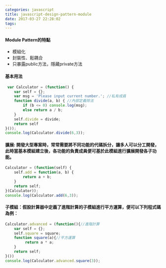 ```yaml
---
categories: javascript
title: javascript-design-pattern-module
date: 2017-03-27 22:28:02
tags:
---
```


#### Module Pattern的特點
- 模組化
- 封裝性、鬆耦合
- 只暴露public方法，隱藏private方法

#### 基本用法
```javascript
 var Calculator = (function() {
    var self = {};
    var msg = 'Please input current number.'; //私有成員
    function divide(a, b) { //內部定義除法
        if (b <= 0) console.log(msg);
        else return a / b;
    }
    self.divide = divide;
    return self
}());
console.log(Calculator.divide(6,3));
```

#### 擴展: 開發大型專案時，常常需要將不同功能的代碼拆分，讓多人可以分工開發，此時當基本模組建立後，各功能的負責成員便可基於此模組進行擴展開發各子功能。
```javascript
Calculator = (function(self) {
    self.add = function(a, b) {
        return a + b;
    }
    return self;
}(Calculator));
console.log(Calculator.add(6,3));
```

#### 子模組：假設計算器中定義了進階計算的子模組進行平方運算，便可以下列程式碼為例：
```javascript
Calculator.advanced = (function(){//進階計算
    var self = {};
    self.square = square;
    function square(a){//平方運算
         return a * a;
    }
    return self;
}())    
console.log(Calculator.advanced.square(3));
```